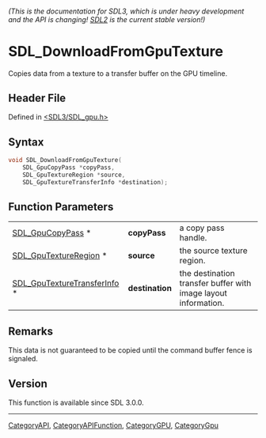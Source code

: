 ###### (This is the documentation for SDL3, which is under heavy development and the API is changing! [SDL2](https://wiki.libsdl.org/SDL2/) is the current stable version!)
# SDL_DownloadFromGpuTexture

Copies data from a texture to a transfer buffer on the GPU timeline.

## Header File

Defined in [<SDL3/SDL_gpu.h>](https://github.com/libsdl-org/SDL/blob/main/include/SDL3/SDL_gpu.h)

## Syntax

```c
void SDL_DownloadFromGpuTexture(
    SDL_GpuCopyPass *copyPass,
    SDL_GpuTextureRegion *source,
    SDL_GpuTextureTransferInfo *destination);
```

## Function Parameters

|                                                            |                 |                                                                |
| ---------------------------------------------------------- | --------------- | -------------------------------------------------------------- |
| [SDL_GpuCopyPass](SDL_GpuCopyPass) *                       | **copyPass**    | a copy pass handle.                                            |
| [SDL_GpuTextureRegion](SDL_GpuTextureRegion) *             | **source**      | the source texture region.                                     |
| [SDL_GpuTextureTransferInfo](SDL_GpuTextureTransferInfo) * | **destination** | the destination transfer buffer with image layout information. |

## Remarks

This data is not guaranteed to be copied until the command buffer fence is
signaled.

## Version

This function is available since SDL 3.0.0.

----
[CategoryAPI](CategoryAPI), [CategoryAPIFunction](CategoryAPIFunction), [CategoryGPU](CategoryGPU), [CategoryGpu](CategoryGpu)


